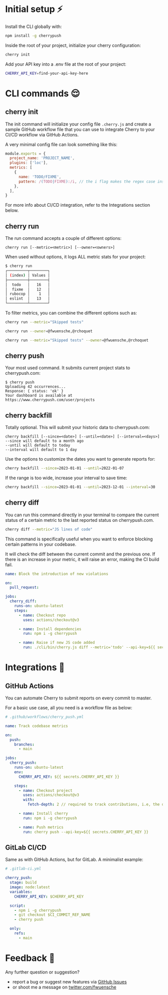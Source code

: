 # Initial setup ⚡️

Install the CLI globally with:

```sh
npm install -g cherrypush
```

Inside the root of your project, initialize your cherry configuration:

```sh
cherry init
```

Add your API key into a .env file at the root of your project:

```sh
CHERRY_API_KEY=find-your-api-key-here
```

# CLI commands 😌

## cherry init

The init command will initialize your config file `.cherry.js` and create a sample GitHub workflow file that you can use
to integrate Cherry to your CI/CD workflow via GitHub Actions.

A very minimal config file can look something like this:

```js
module.exports = {
  project_name: 'PROJECT_NAME',
  plugins: ['loc'],
  metrics: [
    {
      name: 'TODO/FIXME',
      pattern: /(TODO|FIXME):/i, // the i flag makes the regex case insensitive
    },
  ],
}
```

For more info about CI/CD integration, refer to the Integrations section below.

## cherry run

The run command accepts a couple of different options:

```
cherry run [--metric=<metric>] [--owner=<owners>]
```

When used without options, it logs ALL metric stats for your project:

```sh
$ cherry run
┌─────────┬────────┐
│ (index) │ Values │
├─────────┼────────┤
│  todo   │   16   │
│  fixme  │   12   │
│ rubocop │    1   │
│ eslint  │   13   │
└─────────┴────────┘
```

To filter metrics, you can combine the different options such as:

```sh
cherry run --metric="Skipped tests"
```

```sh
cherry run --owner=@fwuensche,@rchoquet
```

```sh
cherry run --metric="Skipped tests" --owner=@fwuensche,@rchoquet
```

## cherry push

Your most used command. It submits current project stats to cherrypush.com:

```
$ cherry push
Uploading 42 occurrences...
Response: { status: 'ok' }
Your dashboard is available at https://www.cherrypush.com/user/projects
```

## cherry backfill

Totally optional. This will submit your historic data to cherrypush.com:

```
cherry backfill [--since=<date>] [--until=<date>] [--interval=<days>]
--since will default to a month ago
--until will default to today
--interval will default to 1 day
```

Use the options to customize the dates you want to generate reports for:

```sh
cherry backfill --since=2023-01-01 --until=2022-01-07
```

If the range is too wide, increase your interval to save time:

```sh
cherry backfill --since=2023-01-01 --until=2023-12-01 --interval=30
```

## cherry diff

You can run this command directly in your terminal to compare the current status of a certain metric to the last
reported status on cherrypush.com.

```sh
cherry diff --metric="JS lines of code"
```

This command is specifically useful when you want to enforce blocking certain patterns in your codebase.

It will check the diff between the current commit and the previous one. If there is an increase in your metric, it will
raise an error, making the CI build fail.

```yml
name: Block the introduction of new violations

on:
  pull_request:

jobs:
  cherry_diff:
    runs-on: ubuntu-latest
    steps:
      - name: Checkout repo
        uses: actions/checkout@v3

      - name: Install dependencies
        run: npm i -g cherrypush

      - name: Raise if new JS code added
        run: ./cli/bin/cherry.js diff --metric='todo' --api-key=${{ secrets.CHERRY_API_KEY }} --error-if-increase
```

# Integrations 🧩

## GitHub Actions

You can automate Cherry to submit reports on every commit to master.

For a basic use case, all you need is a workflow file as below:

```yml
# .github/workflows/cherry_push.yml

name: Track codebase metrics

on:
  push:
    branches:
      - main

jobs:
  cherry_push:
    runs-on: ubuntu-latest
    env:
      CHERRY_API_KEY: ${{ secrets.CHERRY_API_KEY }}

    steps:
      - name: Checkout project
        uses: actions/checkout@v3
        with:
          fetch-depth: 2 // required to track contributions, i.e, the diff between commits

      - name: Install cherry
        run: npm i -g cherrypush

      - name: Push metrics
        run: cherry push --api-key=${{ secrets.CHERRY_API_KEY }}
```

## GitLab CI/CD

Same as with GitHub Actions, but for GitLab. A minimalist example:

```yml
# .gitlab-ci.yml

cherry_push:
  stage: build
  image: node:latest
  variables:
    CHERRY_API_KEY: $CHERRY_API_KEY

  script:
    - npm i -g cherrypush
    - git checkout $CI_COMMIT_REF_NAME
    - cherry push

  only:
    refs:
      - main
```

# Feedback 🙏

Any further question or suggestion?

- report a bug or suggest new features via [GitHub Issues](https://github.com/cherrypush/cherrypush.com/issues)
- or shoot me a message on [twitter.com/fwuensche](https://twitter.com/fwuensche)
